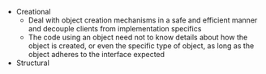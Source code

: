 * Creational
    * Deal with object creation mechanisms in a safe and efficient manner and decouple clients from implementation specifics
    * The code using an object need not to know details about how the object is created, or even the specific type of object, as long as the object adheres to the interface expected
* Structural